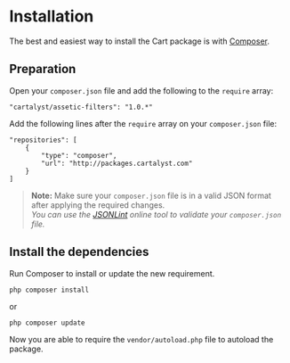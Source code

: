 # Installation

The best and easiest way to install the Cart package is with [Composer](http://getcomposer.org).

## Preparation

Open your `composer.json` file and add the following to the `require` array:

	"cartalyst/assetic-filters": "1.0.*"

Add the following lines after the `require` array on your `composer.json` file:

	"repositories": [
		{
			"type": "composer",
			"url": "http://packages.cartalyst.com"
		}
	]

> **Note:** Make sure your `composer.json` file is in a valid JSON format after applying the required changes.<br>
*You can use the [JSONLint](http://jsonlint.com/) online tool to validate your `composer.json` file.*

## Install the dependencies

Run Composer to install or update the new requirement.

	php composer install

or

	php composer update

Now you are able to require the `vendor/autoload.php` file to autoload the package.
